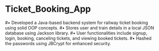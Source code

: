 # Ticket_Booking_App

#• Developed a Java-based backend system for railway ticket booking using solid OOP concepts.
#• Stores user and train details in a local JSON database using Jackson library.
#• User functionalities include signup, login, booking, canceling tickets, and viewing booked tickets.
#• Hashed the passwords using JBCrypt for enhanced security.
